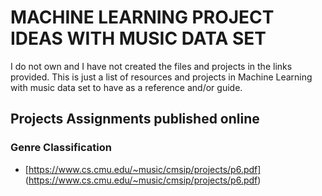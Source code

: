 # MACHINE LEARNING PROJECT IDEAS WITH MUSIC DATA SET
I do not own and I have not created the files and projects in the links provided. This is just a list of resources and projects in Machine Learning with music data set to have as a reference and/or guide.

## Projects Assignments published online
### Genre Classification
- [https://www.cs.cmu.edu/~music/cmsip/projects/p6.pdf] (https://www.cs.cmu.edu/~music/cmsip/projects/p6.pdf)

